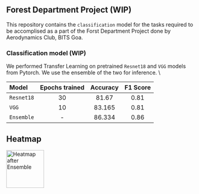 ## Forest Department Project (WIP)
This repository contains the `classification` model for the tasks required to be accomplised as a part of the Forst Department Project done by Aerodynamics Club, BITS Goa.

### Classification model (WIP)
We performed Transfer Learning on pretrained `Resnet18` and `VGG` models from Pytorch. We use the ensemble of the two for inference. \

| Model         | Epochs trained | Accuracy | F1 Score |
| :---          |       :---:    | :---:    | :---:    |
|`Resnet18`     | 30            |   81.67   | 0.81     |
|`VGG`          | 10             | 83.165   |   0.81   |
|`Ensemble`     | -              | 86.334   |   0.86   |

## Heatmap
<img src="SuhrudhSarathy/ForestDeptProj/fig/heatmap.png" alt="Heatmap after Ensemble" style="height: 100px; width:100px;"/>


